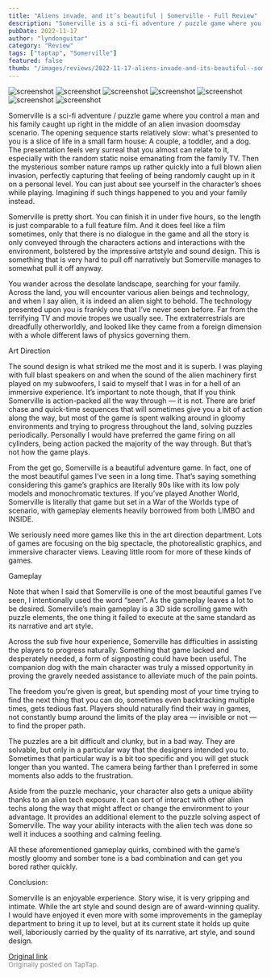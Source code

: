 ```yaml
---
title: "Aliens invade, and it’s beautiful | Somerville - Full Review"
description: "Somerville is a sci-fi adventure / puzzle game where you control a man and his family caught up right in the middle of an alien invasion doomsday scenario. The opening sequence starts relatively slow: what's presented to you is a slice of life in a small farm house: A couple, a toddler, and a dog. The presentation feels very surreal that you almost can relate to it, especially with the random static noise emanating from the family TV. Then the mysterious somber nature ramps up rather quickly into a full blown alien invasion, perfectly capturing that feeling of being randomly caught up in it on a personal level. You can just about see yourself in the character’s shoes while playing. Imagining if such things happened to you and your family instead."
pubDate: 2022-11-17
author: "lyndonguitar"
category: "Review"
tags: ["taptap", "Somerville"]
featured: false
thumb: "/images/reviews/2022-11-17-aliens-invade-and-its-beautiful--somerville---full-review-0.avif"
---
```


<div class="gallery">
  <img src="/images/reviews/2022-11-17-aliens-invade-and-its-beautiful--somerville---full-review-0.avif" alt="screenshot" />
  <img src="/images/reviews/2022-11-17-aliens-invade-and-its-beautiful--somerville---full-review-1.avif" alt="screenshot" />
  <img src="/images/reviews/2022-11-17-aliens-invade-and-its-beautiful--somerville---full-review-2.avif" alt="screenshot" />
  <img src="/images/reviews/2022-11-17-aliens-invade-and-its-beautiful--somerville---full-review-3.avif" alt="screenshot" />
  <img src="/images/reviews/2022-11-17-aliens-invade-and-its-beautiful--somerville---full-review-4.avif" alt="screenshot" />
  <img src="/images/reviews/2022-11-17-aliens-invade-and-its-beautiful--somerville---full-review-5.avif" alt="screenshot" />
  <img src="/images/reviews/2022-11-17-aliens-invade-and-its-beautiful--somerville---full-review-6.avif" alt="screenshot" />
</div>

Somerville is a sci-fi adventure / puzzle game where you control a man and his family caught up right in the middle of an alien invasion doomsday scenario. The opening sequence starts relatively slow: what's presented to you is a slice of life in a small farm house: A couple, a toddler, and a dog. The presentation feels very surreal that you almost can relate to it, especially with the random static noise emanating from the family TV. Then the mysterious somber nature ramps up rather quickly into a full blown alien invasion, perfectly capturing that feeling of being randomly caught up in it on a personal level. You can just about see yourself in the character’s shoes while playing. Imagining if such things happened to you and your family instead.

Somerville is pretty short. You can finish it in under five hours, so the length is just comparable to a full feature film. And it does feel like a film sometimes, only that there is no dialogue in the game and all the story is only conveyed through the characters actions and interactions with the environment, bolstered by the impressive artstyle and sound design. This is something that is very hard to pull off narratively but Somerville manages to somewhat pull it off anyway.

You wander across the desolate landscape, searching for your family. Across the land, you will encounter various alien beings and technology, and when I say alien, it is indeed an alien sight to behold. The technology presented upon you is frankly one that I’ve never seen before. Far from the terrifying TV and movie tropes we usually see. The extraterrestrials are dreadfully otherworldly, and looked like they came from a foreign dimension with a whole different laws of physics governing them.

Art Direction

The sound design is what striked me the most and it is superb. I was playing with full blast speakers on and when the sound of the alien machinery first played on my subwoofers, I said to myself that I was in for a hell of an immersive experience. It’s important to note though, that If you think Somerville is action-packed all the way through — it is not. There are brief chase and quick-time sequences that will sometimes give you a bit of action along the way, but most of the game is spent walking around in gloomy environments and trying to progress throughout the land, solving puzzles periodically. Personally I would have preferred the game firing on all cylinders, being action packed the majority of the way through. But that’s not how the game plays.

From the get go, Somerville is a beautiful adventure game. In fact, one of the most beautiful games I’ve seen in a long time. That’s saying something considering this game’s graphics are literally 90s like with its low poly models and monochromatic textures. If you’ve played Another World, Somerville is literally that game but set in a War of the Worlds type of scenario, with gameplay elements heavily borrowed from both LIMBO and INSIDE.

We seriously need more games like this in the art direction department. Lots of games are focusing on the big spectacle, the photorealistic graphics, and immersive character views. Leaving little room for more of these kinds of games.

Gameplay

Note that when I said that Somerville is one of the most beautiful games I’ve seen, I intentionally used the word “seen”. As the gameplay leaves a lot to be desired. Somerville’s main gameplay is a 3D side scrolling game with puzzle elements, the one thing it failed to execute at the same standard as its narrative and art style.

Across the sub five hour experience, Somerville has difficulties in assisting the players to progress naturally. Something that game lacked and desperately needed, a form of signposting could have been useful. The companion dog with the main character was truly a missed opportunity in proving the gravely needed assistance to alleviate much of the pain points.

The freedom you’re given is great, but spending most of your time trying to find the next thing that you can do, sometimes even backtracking multiple times, gets tedious fast. Players should naturally find their way in games, not constantly bump around the limits of the play area — invisible or not — to find the proper path.

The puzzles are a bit difficult and clunky, but in a bad way. They are solvable, but only in a particular way that the designers intended you to. Sometimes that particular way is a bit too specific and you will get stuck longer than you wanted. The camera being farther than I preferred in some moments also adds to the frustration.

Aside from the puzzle mechanic, your character also gets a unique ability thanks to an alien tech exposure. It can sort of interact with other alien techs along the way that might affect or change the environment to your advantage. It provides an additional element to the puzzle solving aspect of Somerville. The way your ability interacts with the alien tech was done so well it induces a soothing and calming feeling.

All these aforementioned gameplay quirks, combined with the game’s mostly gloomy and somber tone is a bad combination and can get you bored rather quickly.

Conclusion:

Somerville is an enjoyable experience. Story wise, it is very gripping and intimate. While the art style and sound design are of award-winning quality. I would have enjoyed it even more with some improvements in the gameplay department to bring it up to level, but at its current state it holds up quite well, laboriously carried by the quality of its narrative, art style, and sound design.

[Original link](https://www.taptap.io/post/3025062)<br><span style="font-size: 0.95em; color: #888;">Originally posted on TapTap.</span>
